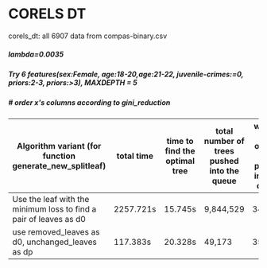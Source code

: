 # CORELS DT

corels_dt:
all 6907 data from compas-binary.csv

##### lambda=0.0035

##### Try 6 features(sex:Female, age:18-20,age:21-22, juvenile-crimes:=0, priors:2-3, priors:>3), MAXDEPTH = 5

##### # order x's columns according to gini_reduction
Algorithm variant (for function generate_new_splitleaf) | total time | time to find the optimal tree | total number of trees pushed into the queue | when is the optimal tree pushed into the queue
  ------------- | ------------- | ------------- | -------------  | -------------
Use the leaf with the minimum loss to find a pair of leaves as d0 | 2257.721s | 15.745s | 9,844,529 | 341,986
use removed_leaves as d0, unchanged_leaves as dp | 117.383s | 20.328s | 49,173 | 35,314